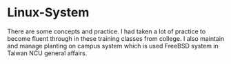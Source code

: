 # Linux-System
There are some concepts and practice. I had taken a lot of practice to become fluent through in these training classes from college. I also maintain and manage planting on campus system which is used FreeBSD system in Taiwan NCU general affairs.
